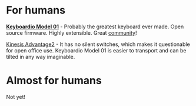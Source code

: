 # For humans

[**Keyboardio Model 01**](https://keyboard.io/) - Probably the greatest keyboard ever made. Open source firmware. Highly extensible. Great [community](https://community.keyboard.io/)!

[Kinesis Advantage2](https://kinesis-ergo.com/keyboards/advantage2-keyboard/) - It has no silent switches, which makes it questionable for open office use. Keyboardio Model 01 is easier to transport and can be tilted in any way imaginable.

# Almost for humans

Not yet!
